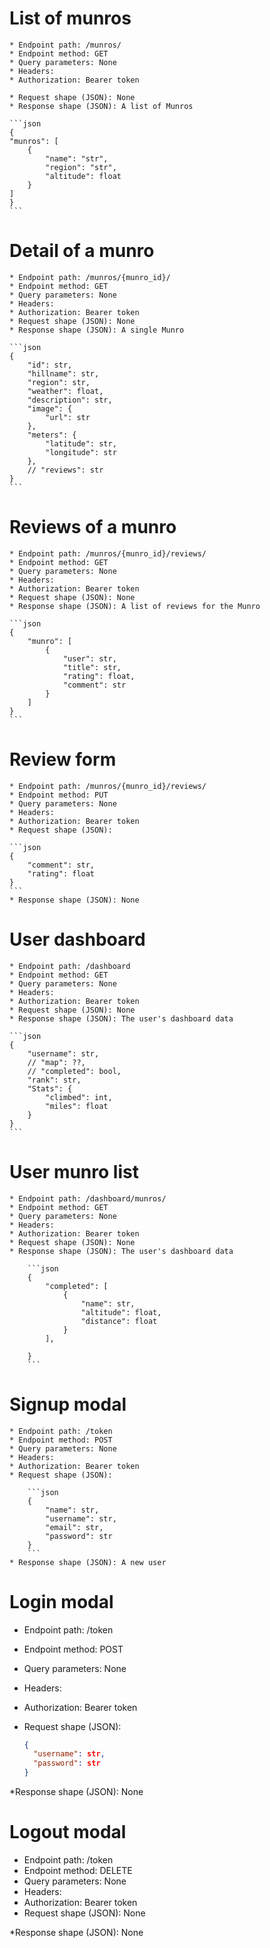 # List of munros

    * Endpoint path: /munros/
    * Endpoint method: GET
    * Query parameters: None
    * Headers:
    * Authorization: Bearer token

    * Request shape (JSON): None
    * Response shape (JSON): A list of Munros

    ```json
    {
    "munros": [
        {
            "name": "str",
            "region": "str",
            "altitude": float
        }
    ]
    }
    ```

# Detail of a munro

    * Endpoint path: /munros/{munro_id}/
    * Endpoint method: GET
    * Query parameters: None
    * Headers:
    * Authorization: Bearer token
    * Request shape (JSON): None
    * Response shape (JSON): A single Munro

    ```json
    {
        "id": str,
        "hillname": str,
        "region": str,
        "weather": float,
        "description": str,
        "image": {
            "url": str
        },
        "meters": {
            "latitude": str,
            "longitude": str
        },
        // "reviews": str
    }
    ```

# Reviews of a munro

    * Endpoint path: /munros/{munro_id}/reviews/
    * Endpoint method: GET
    * Query parameters: None
    * Headers:
    * Authorization: Bearer token
    * Request shape (JSON): None
    * Response shape (JSON): A list of reviews for the Munro

    ```json
    {
        "munro": [
            {
                "user": str,
                "title": str,
                "rating": float,
                "comment": str
            }
        ]
    }
    ```

# Review form

    * Endpoint path: /munros/{munro_id}/reviews/
    * Endpoint method: PUT
    * Query parameters: None
    * Headers:
    * Authorization: Bearer token
    * Request shape (JSON):

    ```json
    {
        "comment": str,
        "rating": float
    }
    ```
    * Response shape (JSON): None

# User dashboard

    * Endpoint path: /dashboard
    * Endpoint method: GET
    * Query parameters: None
    * Headers:
    * Authorization: Bearer token
    * Request shape (JSON): None
    * Response shape (JSON): The user's dashboard data

    ```json
    {
        "username": str,
        // "map": ??,
        // "completed": bool,
        "rank": str,
        "Stats": {
            "climbed": int,
            "miles": float
        }
    }
    ```

# User munro list

    * Endpoint path: /dashboard/munros/
    * Endpoint method: GET
    * Query parameters: None
    * Headers:
    * Authorization: Bearer token
    * Request shape (JSON): None
    * Response shape (JSON): The user's dashboard data

        ```json
        {
            "completed": [
                {
                    "name": str,
                    "altitude": float,
                    "distance": float
                }
            ],

        }
        ```

# Signup modal

    * Endpoint path: /token
    * Endpoint method: POST
    * Query parameters: None
    * Headers:
    * Authorization: Bearer token
    * Request shape (JSON):

        ```json
        {
            "name": str,
            "username": str,
            "email": str,
            "password": str
        }
        ```
    * Response shape (JSON): A new user

# Login modal

- Endpoint path: /token
- Endpoint method: POST
- Query parameters: None
- Headers:
- Authorization: Bearer token
- Request shape (JSON):

  ```json
  {
    "username": str,
    "password": str
  }
  ```

\*Response shape (JSON): None

# Logout modal

- Endpoint path: /token
- Endpoint method: DELETE
- Query parameters: None
- Headers:
- Authorization: Bearer token
- Request shape (JSON): None

\*Response shape (JSON): None
